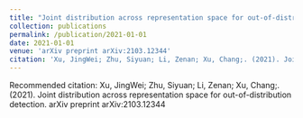 ```yaml
---
title: "Joint distribution across representation space for out-of-distribution detection"
collection: publications
permalink: /publication/2021-01-01
date: 2021-01-01
venue: 'arXiv preprint arXiv:2103.12344'
citation: 'Xu, JingWei; Zhu, Siyuan; Li, Zenan; Xu, Chang;. (2021). Joint distribution across representation space for out-of-distribution detection. arXiv preprint arXiv:2103.12344'
---
```

Recommended citation: Xu, JingWei; Zhu, Siyuan; Li, Zenan; Xu, Chang;. (2021). Joint distribution across representation space for out-of-distribution detection. arXiv preprint arXiv:2103.12344